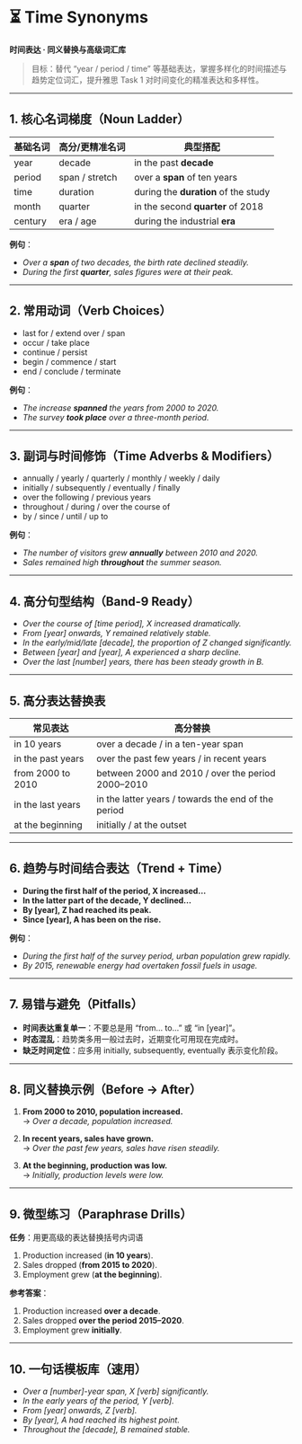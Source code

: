 # ⏳ Time Synonyms  
**时间表达 · 同义替换与高级词汇库**

> 目标：替代 “year / period / time” 等基础表达，掌握多样化的时间描述与趋势定位词汇，提升雅思 Task 1 对时间变化的精准表达和多样性。

---

## 1. 核心名词梯度（Noun Ladder）

| 基础名词 | 高分/更精准名词 | 典型搭配 |
|---|---|---|
| year | decade | in the past **decade** |
| period | span / stretch | over a **span** of ten years |
| time | duration | during the **duration** of the study |
| month | quarter | in the second **quarter** of 2018 |
| century | era / age | during the industrial **era** |

**例句**：
- *Over a **span** of two decades, the birth rate declined steadily.*  
- *During the first **quarter**, sales figures were at their peak.*

---

## 2. 常用动词（Verb Choices）

- last for / extend over / span  
- occur / take place  
- continue / persist  
- begin / commence / start  
- end / conclude / terminate  

**例句**：
- *The increase **spanned** the years from 2000 to 2020.*  
- *The survey **took place** over a three-month period.*

---

## 3. 副词与时间修饰（Time Adverbs & Modifiers）

- annually / yearly / quarterly / monthly / weekly / daily  
- initially / subsequently / eventually / finally  
- over the following / previous years  
- throughout / during / over the course of  
- by / since / until / up to  

**例句**：
- *The number of visitors grew **annually** between 2010 and 2020.*  
- *Sales remained high **throughout** the summer season.*

---

## 4. 高分句型结构（Band-9 Ready）

- *Over the course of [time period], X increased dramatically.*  
- *From [year] onwards, Y remained relatively stable.*  
- *In the early/mid/late [decade], the proportion of Z changed significantly.*  
- *Between [year] and [year], A experienced a sharp decline.*  
- *Over the last [number] years, there has been steady growth in B.*

---

## 5. 高分表达替换表

| 常见表达 | 高分替换 |
|---|---|
| in 10 years | over a decade / in a ten-year span |
| in the past years | over the past few years / in recent years |
| from 2000 to 2010 | between 2000 and 2010 / over the period 2000–2010 |
| in the last years | in the latter years / towards the end of the period |
| at the beginning | initially / at the outset |

---

## 6. 趋势与时间结合表达（Trend + Time）

- **During the first half of the period, X increased…**  
- **In the latter part of the decade, Y declined…**  
- **By [year], Z had reached its peak.**  
- **Since [year], A has been on the rise.**

**例句**：
- *During the first half of the survey period, urban population grew rapidly.*  
- *By 2015, renewable energy had overtaken fossil fuels in usage.*

---

## 7. 易错与避免（Pitfalls）

- **时间表达重复单一**：不要总是用 “from… to…” 或 “in [year]”。  
- **时态混乱**：趋势类多用一般过去时，近期变化可用现在完成时。  
- **缺乏时间定位**：应多用 initially, subsequently, eventually 表示变化阶段。

---

## 8. 同义替换示例（Before → After）

1. **From 2000 to 2010, population increased.**  
   → *Over a decade, population increased.*  

2. **In recent years, sales have grown.**  
   → *Over the past few years, sales have risen steadily.*  

3. **At the beginning, production was low.**  
   → *Initially, production levels were low.*

---

## 9. 微型练习（Paraphrase Drills）

**任务**：用更高级的表达替换括号内词语  
1. Production increased (**in 10 years**).  
2. Sales dropped (**from 2015 to 2020**).  
3. Employment grew (**at the beginning**).

**参考答案**：  
1. Production increased **over a decade**.  
2. Sales dropped **over the period 2015–2020**.  
3. Employment grew **initially**.

---

## 10. 一句话模板库（速用）

- *Over a [number]-year span, X [verb] significantly.*  
- *In the early years of the period, Y [verb].*  
- *From [year] onwards, Z [verb].*  
- *By [year], A had reached its highest point.*  
- *Throughout the [decade], B remained stable.*
